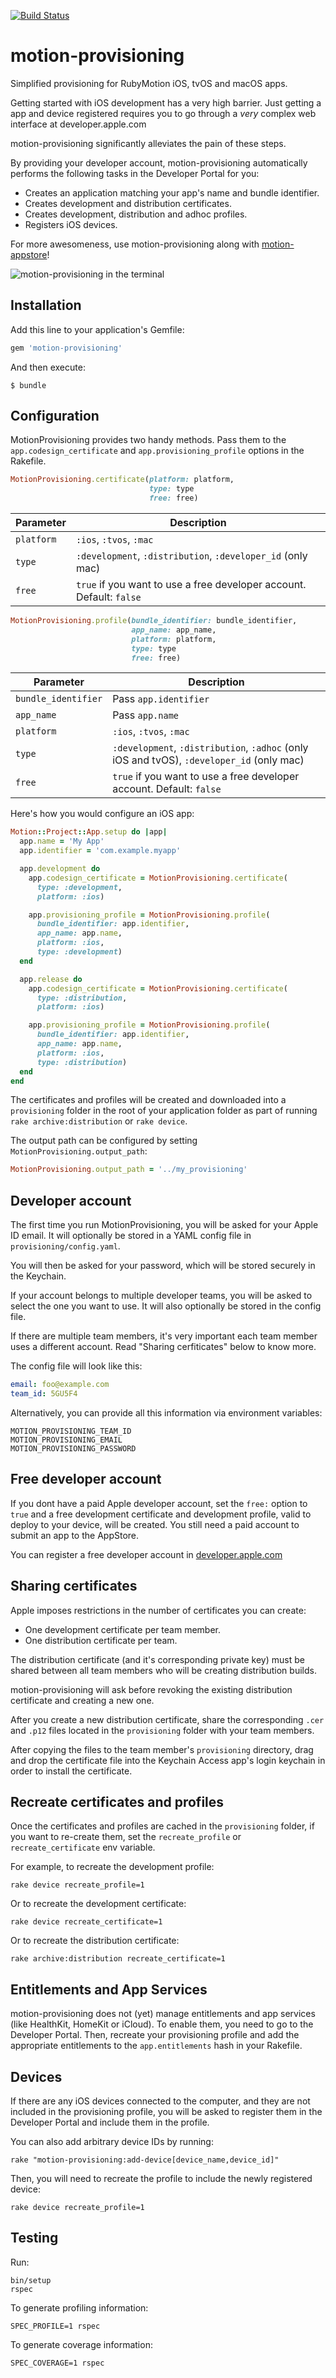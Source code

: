 [![Build Status](https://travis-ci.org/HipByte/motion-provisioning.svg?branch=master)](https://travis-ci.org/HipByte/motion-provisioning)

# motion-provisioning

Simplified provisioning for RubyMotion iOS, tvOS and macOS apps.

Getting started with iOS development has a very high barrier. Just
getting a app and device registered requires you to go through a *very*
complex web interface at developer.apple.com

motion-provisioning significantly alleviates the pain of these steps.

By providing your developer account, motion-provisioning automatically performs
the following tasks in the Developer Portal for you:

- Creates an application matching your app's name and bundle
  identifier.
- Creates development and distribution certificates.
- Creates development, distribution and adhoc profiles.
- Registers iOS devices.

For more awesomeness, use motion-provisioning along with [motion-appstore](https://github.com/HipByte/motion-appstore)!

![motion-provisioning in the terminal](img/motion-provisioning.gif)

## Installation

Add this line to your application's Gemfile:

```ruby
gem 'motion-provisioning'
```

And then execute:

    $ bundle

## Configuration

MotionProvisioning provides two handy methods. Pass them to the
`app.codesign_certificate` and `app.provisioning_profile` options in
the Rakefile.

```ruby
MotionProvisioning.certificate(platform: platform,
                               type: type
                               free: free)
```

|Parameter|Description|
|---------|------|
|`platform`|`:ios`, `:tvos`, `:mac`|
|`type`|`:development`, `:distribution`, `:developer_id` (only mac)|
|`free`|`true` if you want to use a free developer account. Default: `false`|

```ruby
MotionProvisioning.profile(bundle_identifier: bundle_identifier,
                           app_name: app_name,
                           platform: platform,
                           type: type
                           free: free)
```

|Parameter|Description|
|---------|------|
|`bundle_identifier`|Pass `app.identifier`|
|`app_name`|Pass `app.name`|
|`platform`|`:ios`, `:tvos`, `:mac`|
|`type`|`:development`, `:distribution`, `:adhoc` (only iOS and tvOS), `:developer_id` (only mac)|
|`free`|`true` if you want to use a free developer account. Default: `false`|


Here's how you would configure an iOS app:

```ruby
Motion::Project::App.setup do |app|
  app.name = 'My App'
  app.identifier = 'com.example.myapp'

  app.development do
    app.codesign_certificate = MotionProvisioning.certificate(
      type: :development,
      platform: :ios)

    app.provisioning_profile = MotionProvisioning.profile(
      bundle_identifier: app.identifier,
      app_name: app.name,
      platform: :ios,
      type: :development)
  end

  app.release do
    app.codesign_certificate = MotionProvisioning.certificate(
      type: :distribution,
      platform: :ios)

    app.provisioning_profile = MotionProvisioning.profile(
      bundle_identifier: app.identifier,
      app_name: app.name,
      platform: :ios,
      type: :distribution)
  end
end
```

The certificates and profiles will be created and downloaded into a
`provisioning` folder in the root of your application folder as part of running
`rake archive:distribution` or `rake device`.

The output path can be configured by setting `MotionProvisioning.output_path`:

```ruby
MotionProvisioning.output_path = '../my_provisioning'
```

## Developer account

The first time you run MotionProvisioning, you will be asked for your Apple ID
email. It will optionally be stored in a YAML config file in
`provisioning/config.yaml`.

You will then be asked for your password, which will be stored securely in the Keychain.

If your account belongs to multiple developer teams, you will be asked to select
the one you want to use. It will also optionally be stored in the config file.

If there are multiple team members, it's very important each team member uses a
different account. Read "Sharing cerfiticates" below to know more.

The config file will look like this:

```yaml
email: foo@example.com
team_id: 5GU5F4
```

Alternatively, you can provide all this information via environment variables:

    MOTION_PROVISIONING_TEAM_ID
    MOTION_PROVISIONING_EMAIL
    MOTION_PROVISIONING_PASSWORD


## Free developer account

If you dont have a paid Apple developer account, set the `free:`
option to `true` and a free development certificate  and development
profile, valid to deploy to your device, will be created. You still
need a paid account to submit an app to the AppStore.

You can register a free developer account in
[developer.apple.com](https://developer.apple.com)

## Sharing certificates

Apple imposes restrictions in the number of certificates you can
create:

- One development certificate per team member.
- One distribution certificate per team.

The distribution certificate (and it's corresponding private key) must
be shared between all team members who will be creating distribution
builds.

motion-provisioning will ask before revoking the existing distribution
certificate and creating a new one.

After you create a new distribution certificate, share the
corresponding `.cer` and `.p12` files located in the `provisioning`
folder with your team members.

After copying the files to the team member's `provisioning` directory,
drag and drop the certificate file into the Keychain Access app's login
keychain in order to install the certificate.

## Recreate certificates and profiles

Once the certificates and profiles are cached in the `provisioning`
folder, if you want to re-create them, set the `recreate_profile` or
`recreate_certificate` env variable.

For example, to recreate the development profile:

    rake device recreate_profile=1

Or to recreate the development certificate:

    rake device recreate_certificate=1

Or to recreate the distribution certificate:

    rake archive:distribution recreate_certificate=1

## Entitlements and App Services

motion-provisioning does not (yet) manage entitlements and app services (like
HealthKit, HomeKit or iCloud). To enable them, you need to go to the Developer
Portal. Then, recreate your provisioning profile and add the appropriate
entitlements to the `app.entitlements` hash in your Rakefile.

## Devices

If there are any iOS devices connected to the computer, and they are not
included in the provisioning profile, you will be asked to
register them in the Developer Portal and include them in the profile.

You can also add arbitrary device IDs by running:

    rake "motion-provisioning:add-device[device_name,device_id]"

Then, you will need to recreate the profile to include the newly registered device:

    rake device recreate_profile=1

## Testing

Run:

    bin/setup
    rspec

To generate profiling information:

    SPEC_PROFILE=1 rspec

To generate coverage information:

    SPEC_COVERAGE=1 rspec
